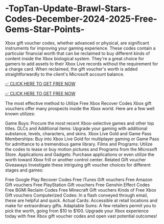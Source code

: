 # -TopTan-Update-Brawl-Stars-Codes-December-2024-2025-Free-Gems-Star-Points-

Xbox gift voucher codes, whether advanced or physical, are significant instruments for improving your gaming experience. These codes contain a particular financial worth that can be reclaimed to buy different kinds of content inside the Xbox biological system. They're a great choice for gamers to add assets to their Xbox Live records without the requirement for a charge card. When reclaimed, the gift voucher's worth is added straightforwardly to the client's Microsoft account balance.

[✅ CLICK HERE TO GET FREE NOW](https://tinyurl.com/newxboxcodesget-ndfghht)

[✅ CLICK HERE TO GET FREE NOW](https://tinyurl.com/newxboxcodesget-ndfghht)

The most effective method to Utilize Free Xbox Recover Codes Xbox gift vouchers offer many prospects inside the Xbox world. Here are a few well known utilizes:

Game Buys: Procure the most recent Xbox-selective games and other top titles. DLCs and Additional items: Upgrade your gaming with additional substance, levels, characters, and skins. Xbox Live Gold and Game Pass Memberships: Buy into Xbox Live Gold for multiplayer gaming or Game Pass for admittance to a tremendous game library. Films and Programs: Utilize the codes to lease or buy motion pictures and Programs from the Microsoft Store. Applications and Gadgets: Purchase applications or even utilize the worth toward Xbox frill or another control center. Related Gift voucher Giveaways Investigate these intriguing gift voucher choices for different stages and games:

Free Google Play Recover Codes Free iTunes Gift vouchers Free Amazon Gift vouchers Free PlayStation Gift vouchers Free Genshin Effect Codes Free BGMI Reclaim Codes Free Minecraft Gift vouchers Kinds of Free Xbox Gift vouchers Computerized Codes: In a flash conveyed through email, these are helpful and quick. Actual Cards: Accessible at retail locations and make for extraordinary gifts. Adaptable Sums: A few retailers permit you to pick the worth, going from $10 to $100. Upgrade your Xbox experience today with free Xbox gift voucher codes and open vast potential outcomes!

